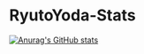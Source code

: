 # RyutoYoda-Stats

[![Anurag's GitHub stats](https://github-readme-stats.vercel.app/api?RyutoYoda=anuraghazra)](https://github.com/anuraghazra/github-readme-stats)
